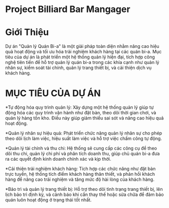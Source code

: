 # Project Billiard Bar Mangager
# Giới Thiệu 
Dự án "Quản lý Quán Bi-a" là một giải pháp toàn diện nhằm nâng cao hiệu quả hoạt động và tối ưu hóa trải nghiệm khách hàng tại các quán bi-a. Mục tiêu của dự án là phát triển một hệ thống quản lý hiện đại, tích hợp công nghệ tiên tiến để hỗ trợ quản lý quán bi-a trong các khía cạnh như quản lý nhân sự, kiểm soát tài chính, quản lý trang thiết bị, và cải thiện dịch vụ khách hàng.
# MỤC TIÊU CỦA DỰ ÁN
*Tự động hóa quy trình quản lý: Xây dựng một hệ thống quản lý giúp tự động hóa các quy trình vận hành như đặt bàn, theo dõi thời gian chơi, và quản lý hàng tồn kho. Điều này giúp giảm thiểu sai sót và nâng cao hiệu quả hoạt động.

*Quản lý nhân sự hiệu quả: Phát triển chức năng quản lý nhân sự cho phép theo dõi lịch làm việc, hiệu suất làm việc và hỗ trợ việc chấm công tự động.

*Quản lý tài chính và thu chi: Hệ thống sẽ cung cấp các công cụ để theo dõi thu chi, quản lý chi phí và phân tích doanh thu, giúp chủ quán bi-a đưa ra các quyết định kinh doanh chính xác và kịp thời.

*Cải thiện trải nghiệm khách hàng: Tích hợp các chức năng như đặt bàn trực tuyến, hệ thống tích điểm khách hàng thân thiết, và phản hồi khách hàng để nâng cao trải nghiệm và tăng mức độ hài lòng của khách hàng.

*Bảo trì và quản lý trang thiết bị: Hỗ trợ theo dõi tình trạng trang thiết bị, lên lịch bảo trì định kỳ, và cảnh báo khi cần thay thế hoặc sửa chữa để đảm bảo quán luôn hoạt động ở trạng thái tốt nhất.
